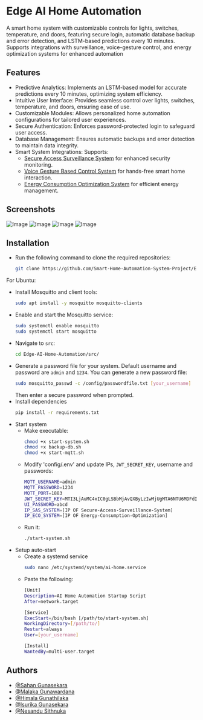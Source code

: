 
# Edge AI Home Automation

A smart home system with customizable controls for lights, switches, temperature, and doors, featuring secure login, automatic database backup and error detection, and LSTM-based predictions every 10 minutes. Supports integrations with surveillance, voice-gesture control, and energy optimization systems for enhanced automation


## Features

- Predictive Analytics: Implements an LSTM-based model for accurate predictions every 10 minutes, optimizing system efficiency.
- Intuitive User Interface: Provides seamless control over lights, switches, temperature, and doors, ensuring ease of use.
- Customizable Modules: Allows personalized home automation configurations for tailored user experiences.
- Secure Authentication: Enforces password-protected login to safeguard user access.
- Database Management: Ensures automatic backups and error detection to maintain data integrity.
- Smart System Integrations: Supports:
    - [Secure Access Surveillance System](https://github.com/Smart-Home-Automation-System-Project/Secure-Access-Surveillance-System) for enhanced security monitoring.
    - [Voice Gesture Based Control System](https://github.com/Smart-Home-Automation-System-Project/Voice-Gesture-Based-Control) for hands-free smart home interaction.
    - [Energy Consumption Optimization System](https://github.com/Smart-Home-Automation-System-Project/Energy-Consumption-Optimization) for efficient energy management.

## Screenshots

![Image](https://github.com/user-attachments/assets/2f260f7b-665e-4055-9c04-79cc2c0d06ab)
![Image](https://github.com/user-attachments/assets/20e881aa-7fc8-4f50-be0d-15bafb0ea184)
![Image](https://github.com/user-attachments/assets/0d8feff6-4bc4-4a7e-9f80-e3ae5d600192)
![Image](https://github.com/user-attachments/assets/02cefbfd-7407-4c85-a9b7-de968ab112f8)
## Installation

- Run the following command to clone the required repositories:
    ```bash
    git clone https://github.com/Smart-Home-Automation-System-Project/Edge-AI-Home-Automation
    ```
For Ubuntu:
- Install Mosquitto and client tools:
    ```bash
    sudo apt install -y mosquitto mosquitto-clients
    ```
- Enable and start the Mosquitto service:
    ```bash
    sudo systemctl enable mosquitto
    sudo systemctl start mosquitto
    ```
- Navigate to `src`:
    ```bash
    cd Edge-AI-Home-Automation/src/
    ```
- Generate a password file for your system. Default username and password are `admin` and `1234`. You can generate a new password file:
    ```bash
    sudo mosquitto_passwd -c /config/passwordfile.txt [your_username]
    ```
    Then enter a secure password when prompted.
- Install dependencies
    ```bash
    pip install -r requirements.txt
    ```
- Start system
    - Make executable:
        ```bash
        chmod +x start-system.sh
        chmod +x backup-db.sh
        chmod +x start-mqtt.sh
        ```
    - Modify 'config/.env' and update IPs, `JWT_SECRET_KEY`,  username and passwords:
        ```bash
        MQTT_USERNAME=admin
        MQTT_PASSWORD=1234
        MQTT_PORT=1883
        JWT_SECRET_KEY=MTI3LjAuMC4xIC0gLSBbMjAvQXByLzIwMjUgMTA6NTU6MDFdICJHRVQgL2F
        UI_PASSWORD=abcd
        IP_SAS_SYSTEM=[IP OF Secure-Access-Surveillance-System]
        IP_ECO_SYSTEM=[IP OF Energy-Consumption-Optimization]
        ```
    - Run it:
        ```bash
        ./start-system.sh
        ```
- Setup auto-start
    - Create a systemd service
        ```bash
        sudo nano /etc/systemd/system/ai-home.service
        ```
    - Paste the following:
        ```bash
        [Unit]
        Description=AI Home Automation Startup Script
        After=network.target

        [Service]
        ExecStart=/bin/bash [/path/to/start-system.sh]
        WorkingDirectory=[/path/to/]
        Restart=always
        User=[your_username]

        [Install]
        WantedBy=multi-user.target
        ```

## Authors

- [@Sahan Gunasekara](https://github.com/sahan974)
- [@Malaka Gunawardana](https://github.com/sdmdg)
- [@Himala Gunathilaka](https://github.com/HimalaGunathilaka)
- [@Isurika Gunasekara](https://github.com/isurika23)
- [@Nesandu Sithnuka](https://github.com/NesanduGMS)
